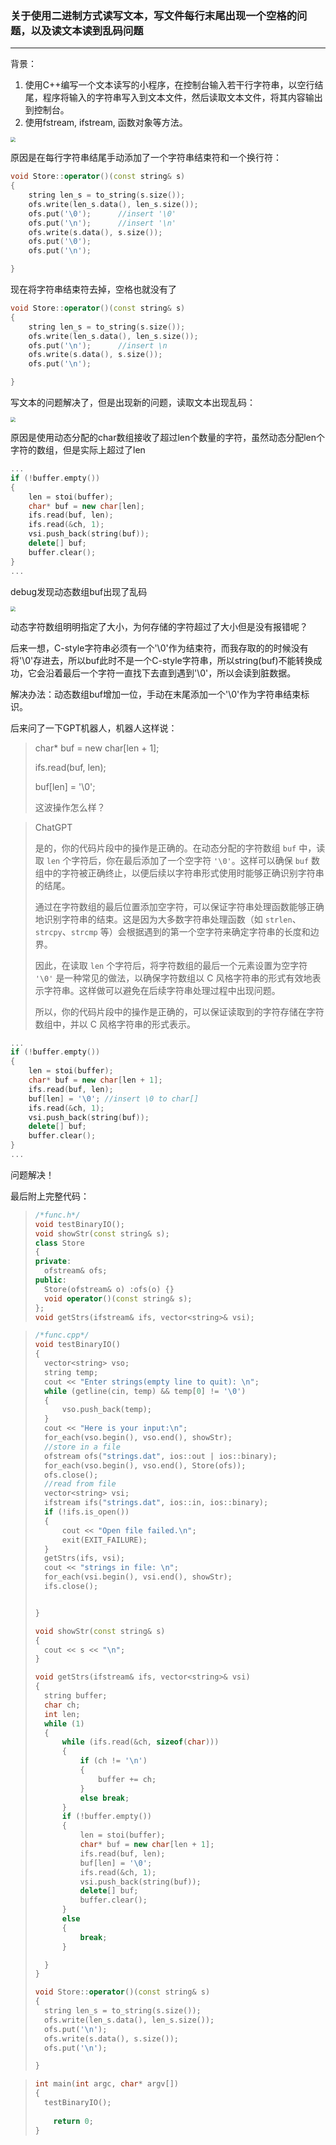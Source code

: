 ### 关于使用二进制方式读写文本，写文件每行末尾出现一个空格的问题，以及读文本读到乱码问题

------

背景：

1. 使用C++编写一个文本读写的小程序，在控制台输入若干行字符串，以空行结尾，程序将输入的字符串写入到文本文件，然后读取文本文件，将其内容输出到控制台。
2. 使用fstream, ifstream, 函数对象等方法。

<img src="D:\myprojects\luyaocode\md\屏幕截图 2023-05-19 140955.png" style="zoom: 50%;" />

原因是在每行字符串结尾手动添加了一个字符串结束符和一个换行符：

```c++
void Store::operator()(const string& s)
{
	string len_s = to_string(s.size());
	ofs.write(len_s.data(), len_s.size());
    ofs.put('\0');		//insert '\0'
	ofs.put('\n');		//insert '\n'
	ofs.write(s.data(), s.size());
    ofs.put('\0');
	ofs.put('\n');

}
```

现在将字符串结束符去掉，空格也就没有了

```c++
void Store::operator()(const string& s)
{
	string len_s = to_string(s.size());
	ofs.write(len_s.data(), len_s.size());
	ofs.put('\n');		//insert \n
	ofs.write(s.data(), s.size());
	ofs.put('\n');

}
```

写文本的问题解决了，但是出现新的问题，读取文本出现乱码：

<img src="D:\myprojects\luyaocode\md\屏幕截图 2023-05-19 143007.png" style="zoom:50%;" />

原因是使用动态分配的char数组接收了超过len个数量的字符，虽然动态分配len个字符的数组，但是实际上超过了len

```c++
...	
if (!buffer.empty())
{
    len = stoi(buffer);
    char* buf = new char[len];
    ifs.read(buf, len);
    ifs.read(&ch, 1);
    vsi.push_back(string(buf));
    delete[] buf;
    buffer.clear();
}
...
```



debug发现动态数组buf出现了乱码

<img src="D:\myprojects\luyaocode\md\屏幕截图 2023-05-19 143702.png" style="zoom:50%;" />

动态字符数组明明指定了大小，为何存储的字符超过了大小但是没有报错呢？

后来一想，C-style字符串必须有一个'\0'作为结束符，而我存取的的时候没有将'\0'存进去，所以buf此时不是一个C-style字符串，所以string(buf)不能转换成功，它会沿着最后一个字符一直找下去直到遇到'\0'，所以会读到脏数据。

解决办法：动态数组buf增加一位，手动在末尾添加一个'\0'作为字符串结束标识。

后来问了一下GPT机器人，机器人这样说：

> char* buf = new char[len + 1]; 
>
> ifs.read(buf, len); 
>
> buf[len] = '\0';
>
> 这波操作怎么样？

> ChatGPT
>
> 是的，你的代码片段中的操作是正确的。在动态分配的字符数组 `buf` 中，读取 `len` 个字符后，你在最后添加了一个空字符 `'\0'`。这样可以确保 `buf` 数组中的字符被正确终止，以便后续以字符串形式使用时能够正确识别字符串的结尾。
>
> 通过在字符数组的最后位置添加空字符，可以保证字符串处理函数能够正确地识别字符串的结束。这是因为大多数字符串处理函数（如 `strlen`、`strcpy`、`strcmp` 等）会根据遇到的第一个空字符来确定字符串的长度和边界。
>
> 因此，在读取 `len` 个字符后，将字符数组的最后一个元素设置为空字符 `'\0'` 是一种常见的做法，以确保字符数组以 C 风格字符串的形式有效地表示字符串。这样做可以避免在后续字符串处理过程中出现问题。
>
> 所以，你的代码片段中的操作是正确的，可以保证读取到的字符存储在字符数组中，并以 C 风格字符串的形式表示。

```c++
...
if (!buffer.empty())
{
    len = stoi(buffer);
    char* buf = new char[len + 1];
    ifs.read(buf, len);
    buf[len] = '\0'; //insert \0 to char[]
    ifs.read(&ch, 1);
    vsi.push_back(string(buf));
    delete[] buf;
    buffer.clear();
}
...
```

问题解决！

最后附上完整代码：

> ```c++
> /*func.h*/
> void testBinaryIO();
> void showStr(const string& s);
> class Store
> {
> private:
> 	ofstream& ofs;
> public:
> 	Store(ofstream& o) :ofs(o) {}
> 	void operator()(const string& s);
> };
> void getStrs(ifstream& ifs, vector<string>& vsi);
> ```

> ```c++
> /*func.cpp*/
> void testBinaryIO()
> {
> 	vector<string> vso;
> 	string temp;
> 	cout << "Enter strings(empty line to quit): \n";
> 	while (getline(cin, temp) && temp[0] != '\0')
> 	{
> 		vso.push_back(temp);
> 	}
> 	cout << "Here is your input:\n";
> 	for_each(vso.begin(), vso.end(), showStr);
> 	//store in a file
> 	ofstream ofs("strings.dat", ios::out | ios::binary);
> 	for_each(vso.begin(), vso.end(), Store(ofs));
> 	ofs.close();
> 	//read from file
> 	vector<string> vsi;
> 	ifstream ifs("strings.dat", ios::in, ios::binary);
> 	if (!ifs.is_open())
> 	{
> 		cout << "Open file failed.\n";
> 		exit(EXIT_FAILURE);
> 	}
> 	getStrs(ifs, vsi);
> 	cout << "strings in file: \n";
> 	for_each(vsi.begin(), vsi.end(), showStr);
> 	ifs.close();
> 
> 
> }
> 
> void showStr(const string& s)
> {
> 	cout << s << "\n";
> }
> 
> void getStrs(ifstream& ifs, vector<string>& vsi)
> {
> 	string buffer;
> 	char ch;
> 	int len;
> 	while (1)
> 	{
> 		while (ifs.read(&ch, sizeof(char)))
> 		{
> 			if (ch != '\n')
> 			{
> 				buffer += ch;
> 			}
> 			else break;
> 		}
> 		if (!buffer.empty())
> 		{
> 			len = stoi(buffer);
> 			char* buf = new char[len + 1];
> 			ifs.read(buf, len);
> 			buf[len] = '\0';
> 			ifs.read(&ch, 1);
> 			vsi.push_back(string(buf));
> 			delete[] buf;
> 			buffer.clear();
> 		}
> 		else
> 		{
> 			break;
> 		}
> 
> 	}
> }
> 
> void Store::operator()(const string& s)
> {
> 	string len_s = to_string(s.size());
> 	ofs.write(len_s.data(), len_s.size());
> 	ofs.put('\n');
> 	ofs.write(s.data(), s.size());
> 	ofs.put('\n');
> 
> }
> ```

> ```c++
> int main(int argc, char* argv[])
> {
> 	testBinaryIO();
>     
>     return 0;
> }
> ```


